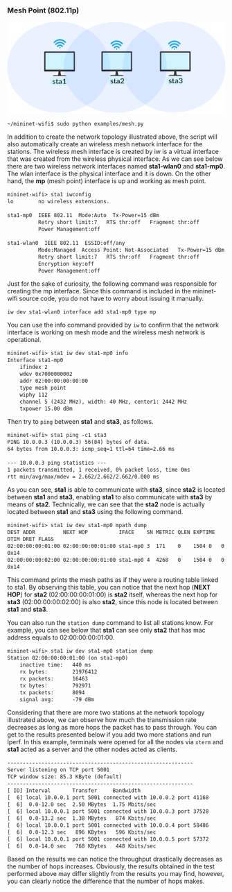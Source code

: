 ### Mesh Point (802.11p)

![Minimal mesh network topology](https://github.com/ramonfontes/wireless-mesh-book/blob/master/minimal-topo.png)


```
~/mininet-wifi$ sudo python examples/mesh.py
```


In addition to create the network topology illustrated above, the script will also automatically create an wireless mesh network interface for the stations. The wireless mesh interface is created by iw is a virtual interface that was created from the wireless physical interface. As we can see below there are two wireless network interfaces named **sta1-wlan0** and **sta1-mp0**. The wlan interface is the physical interface and it is down. On the other hand, the **mp** (mesh point) interface is up and working as mesh point.

```
mininet-wifi> sta1 iwconfig
lo        no wireless extensions.

sta1-mp0  IEEE 802.11  Mode:Auto  Tx-Power=15 dBm   
          Retry short limit:7   RTS thr:off   Fragment thr:off
          Power Management:off
          
sta1-wlan0  IEEE 802.11  ESSID:off/any  
          Mode:Managed  Access Point: Not-Associated   Tx-Power=15 dBm   
          Retry short limit:7   RTS thr:off   Fragment thr:off
          Encryption key:off
          Power Management:off
```


Just for the sake of curiosity, the following command was responsible for creating the mp interface. Since this command is included in the mininet-wifi source code, you do not have to worry about issuing it manually.

```
iw dev sta1-wlan0 interface add sta1-mp0 type mp
```


You can use the info command provided by ```iw``` to confirm that the network interface is working on mesh mode and the wireless mesh network is operational.

```
mininet-wifi> sta1 iw dev sta1-mp0 info
Interface sta1-mp0
	ifindex 2
	wdev 0x7000000002
	addr 02:00:00:00:00:00
	type mesh point
	wiphy 112
	channel 5 (2432 MHz), width: 40 MHz, center1: 2442 MHz
	txpower 15.00 dBm
```



Then try to ```ping``` between **sta1** and **sta3**, as follows.

```
mininet-wifi> sta1 ping -c1 sta3
PING 10.0.0.3 (10.0.0.3) 56(84) bytes of data.
64 bytes from 10.0.0.3: icmp_seq=1 ttl=64 time=2.66 ms

--- 10.0.0.3 ping statistics ---
1 packets transmitted, 1 received, 0% packet loss, time 0ms
rtt min/avg/max/mdev = 2.662/2.662/2.662/0.000 ms
```


As you can see, **sta1** is able to communicate with **sta3**, since **sta2** is located between **sta1** and **sta3**, enabling **sta1** to also communicate with **sta3** by means of **sta2**. Technically, we can see that the **sta2** node is actually located between **sta1** and **sta3** using the following command.

```
mininet-wifi> sta1 iw dev sta1-mp0 mpath dump
DEST ADDR         NEXT HOP          IFACE    SN METRIC QLEN EXPTIME  DTIM DRET FLAGS
02:00:00:00:01:00 02:00:00:00:01:00 sta1-mp0 3  171    0    1504 0   0	  0x14
02:00:00:00:02:00 02:00:00:00:01:00 sta1-mp0 4  4268   0    1504 0   0	  0x14
```



This command prints the mesh paths as if they were a routing table linked to sta1. By observing this table, you can notice that the next hop (**NEXT HOP**) for **sta2** (02:00:00:00:01:00) is **sta2** itself, whereas the next hop for **sta3** (02:00:00:00:02:00) is also **sta2**, since this node is located between **sta1** and **sta3**.

You can also run the ```station dump``` command to list all stations know. For example, you can see below that **sta1** can see only **sta2** that has mac address equals to 02:00:00:00:01:00.

```
mininet-wifi> sta1 iw dev sta1-mp0 station dump
Station 02:00:00:00:01:00 (on sta1-mp0)
	inactive time:   440 ms
	rx bytes:        21976412
	rx packets:      16463
	tx bytes:        792971
	tx packets:      8094
	signal avg:      -79 dBm
```


Considering that there are more two stations at the network topology illustrated above, we can observe how much the transmission rate decreases as long as more hops the packet has to pass through. You can get to the results presented below if you add two more stations and run Iperf. In this example, terminals were opened for all the nodes via ```xterm``` and **sta1** acted as a server and the other nodes acted as clients.

```a1# iperf -s
------------------------------------------------------------
Server listening on TCP port 5001
TCP window size: 85.3 KByte (default)
------------------------------------------------------------
[ ID] Interval       Transfer     Bandwidth
[  6] local 10.0.0.1 port 5001 connected with 10.0.0.2 port 41168
[  6]  0.0-12.0 sec  2.50 MBytes  1.75 Mbits/sec
[  6] local 10.0.0.1 port 5001 connected with 10.0.0.3 port 37528
[  6]  0.0-13.2 sec  1.38 MBytes   874 Kbits/sec
[  6] local 10.0.0.1 port 5001 connected with 10.0.0.4 port 58486
[  6]  0.0-12.3 sec   896 KBytes   596 Kbits/sec
[  6] local 10.0.0.1 port 5001 connected with 10.0.0.5 port 57372
[  6]  0.0-14.0 sec   768 KBytes   448 Kbits/sec
```
Based on the results we can notice the throughput drastically decreases as the number of hops increases. Obviously, the results obtained in the test performed above may differ slightly from the results you may find, however, you can clearly notice the difference that the number of hops makes.
